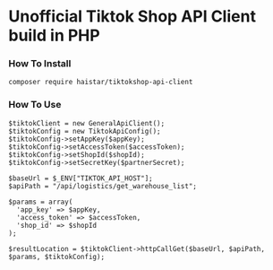 # Unofficial Tiktok Shop API Client build in PHP

### How To Install

`composer require haistar/tiktokshop-api-client`

### How To Use

```
$tiktokClient = new GeneralApiClient();
$tiktokConfig = new TiktokApiConfig();
$tiktokConfig->setAppKey($appKey);
$tiktokConfig->setAccessToken($accessToken);
$tiktokConfig->setShopId($shopId);
$tiktokConfig->setSecretKey($partnerSecret);

$baseUrl = $_ENV["TIKTOK_API_HOST"];
$apiPath = "/api/logistics/get_warehouse_list";

$params = array(
  'app_key' => $appKey,
  'access_token' => $accessToken,
  'shop_id' => $shopId
);

$resultLocation = $tiktokClient->httpCallGet($baseUrl, $apiPath, $params, $tiktokConfig);
```
